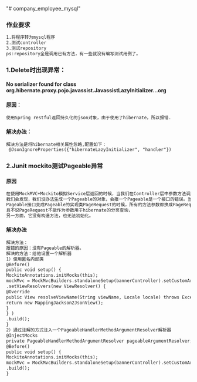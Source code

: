 "# company_employee_mysql" 
### 作业要求
```html
1.将程序转为mysql程序
2.测试controller
3.测试repository
ps:repository全是调用已有方法，有一些就没有编写测试用例了。

```
### 1.Delete时出现异常：
#### No serializer found for class org.hibernate.proxy.pojo.javassist.JavassistLazyInitializer...org
#### 原因：
```html
使用Spring restful返回持久化的json对象，由于使用了hibernate，所以报错.
```
#### 解决办法：
```html
解决方法是将hibernate相关属性忽略,配置如下：
 @JsonIgnoreProperties({"hibernateLazyInitializer", "handler"})
```
### 2.Junit mockito测试Pageable异常
#### 原因
```html
在使用MockMVC+Mockito模拟Service层返回的时候，当我们在Controller层中参数方法调用有Pageable对象的时候，
我们会发现，我们没办法生成一个Pageable的对象，会报一个Pageable是一个接口的错误。当我们把所有的参数从
Pageable接口变成Pageable的实现类PageRequest的时候，所有的方法参数都换成PageRequest，又会出现一个新的错误，
且不说PageRequest不能作为参数用于hibernate的分页查询，
另一方面，它没有构造方法，也无法初始化。
```
#### 解决办法
```html
解决方法：
报错的原因：没有Pageable的解析器。
解决的方法：给他设置一个解析器
1）使用匿名内部类
@Before()
public void setup() {
MockitoAnnotations.initMocks(this);
mockMvc = MockMvcBuilders.standaloneSetup(bannerController).setCustomArgumentResolvers(new PageableHandlerMethodArgumentResolver())
.setViewResolvers(new ViewResolver() {
@Override
public View resolveViewName(String viewName, Locale locale) throws Exception {
return new MappingJackson2JsonView();
}
} )
.build();
}
2）通过注解的方式注入一个PageableHandlerMethodArgumentResolver解析器
@InjectMocks
private PageableHandlerMethodArgumentResolver pageableArgumentResolver;
@Before()
public void setup() {
MockitoAnnotations.initMocks(this);
mockMvc = MockMvcBuilders.standaloneSetup(bannerController).setCustomArgumentResolvers(pageableArgumentResolver)
.build();
}

```